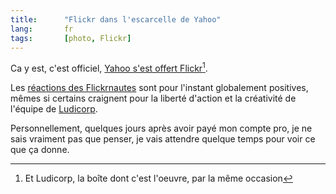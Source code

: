 ```yaml
---
title:      "Flickr dans l'escarcelle de Yahoo"
lang:       fr
tags:       [photo, Flickr]
---
```


Ca y est, c'est officiel, [Yahoo s'est offert Flickr](http://blog.flickr.com/flickrblog/2005/03/yahoo_actually_.html)[^c1].


[^c1]: Et Ludicorp, la boîte dont c'est l'oeuvre, par la même occasion

Les [réactions des Flickrnautes](https://www.flickr.com/groups/topic/20864/) sont pour l'instant globalement positives, mêmes si certains craignent pour la liberté d'action et la créativité de l'équipe de [Ludicorp](http://www.ludicorp.com/).

Personnellement, quelques jours après avoir payé mon compte pro, je ne sais vraiment pas que penser, je vais attendre quelque temps pour voir ce que ça donne.

